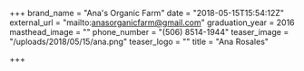 +++
brand_name = "Ana's Organic Farm"
date = "2018-05-15T15:54:12Z"
external_url = "mailto:anasorganicfarm@gmail.com"
graduation_year = 2016
masthead_image = ""
phone_number = "(506) 8514-1944"
teaser_image = "/uploads/2018/05/15/ana.png"
teaser_logo = ""
title = "Ana Rosales"

+++
